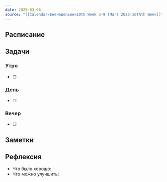 ```yaml
---
date: 2025-03-06
source: "[[Calendar/Еженедельник10th Week 3-9 (Mar) 2025|10thth Week]]"
---
```



## Расписание

## Задачи

### Утро

- [ ]

### День

- [ ]

### Вечер

- [ ]

## Заметки

## Рефлексия

- Что было хорошо:
- Что можно улучшить: